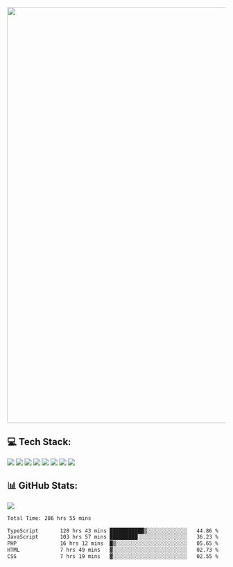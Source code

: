 <img style='width: 100vw' src='./hcampos_gradient.png'>

## 💻 Tech Stack:

![](https://img.shields.io/badge/next%20js-000000?style=for-the-badge&logo=nextdotjs&logoColor=white) ![](https://img.shields.io/badge/Tailwind_CSS-38B2AC?style=for-the-badge&logo=tailwind-css&logoColor=white) ![](https://img.shields.io/badge/React_Query-FF4154?style=for-the-badge&logo=React_Query&logoColor=white) ![](https://img.shields.io/badge/React-20232A?style=for-the-badge&logo=react&logoColor=61DAFB) ![](https://img.shields.io/badge/TypeScript-007ACC?style=for-the-badge&logo=typescript&logoColor=white) ![](https://img.shields.io/badge/JavaScript-323330?style=for-the-badge&logo=javascript&logoColor=F7DF1E) ![](https://img.shields.io/badge/Prisma-3982CE?style=for-the-badge&logo=Prisma&logoColor=white) ![](https://img.shields.io/badge/Supabase-181818?style=for-the-badge&logo=supabase&logoColor=white)

## 📊 GitHub Stats:

![](https://github-readme-stats.vercel.app/api?username=Sakoutecher&show_icons=true&count_private=true&&bg_color=70,11998e,38ef7d&title_color=fff&text_color=fff&icon_color=fff&hide_border=true)<br/>

<!--START_SECTION:waka-->

```txt
Total Time: 286 hrs 55 mins

TypeScript       128 hrs 43 mins ███████████▒░░░░░░░░░░░░░   44.86 %
JavaScript       103 hrs 57 mins █████████░░░░░░░░░░░░░░░░   36.23 %
PHP              16 hrs 12 mins  █▒░░░░░░░░░░░░░░░░░░░░░░░   05.65 %
HTML             7 hrs 49 mins   ▓░░░░░░░░░░░░░░░░░░░░░░░░   02.73 %
CSS              7 hrs 19 mins   ▓░░░░░░░░░░░░░░░░░░░░░░░░   02.55 %
```

<!--END_SECTION:waka-->
